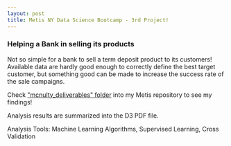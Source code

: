 ```yaml
---
layout: post
title: Metis NY Data Science Bootcamp - 3rd Project!
---
```


###  Helping a Bank in selling its products  


Not so simple for a bank to sell a term deposit product to its customers!
Available data are hardly good enough to correctly define the best target customer, but something good can be made to increase
the success rate of the sale campaigns.

Check ["mcnulty_deliverables" folder](https://github.com/marcolunardi/metis/tree/master/mcnulty_deliverables) into my Metis repository to see my findings!

Analysis results are summarized into the D3 PDF file.

Analysis Tools: Machine Learning Algorithms, Supervised Learning, Cross Validation
